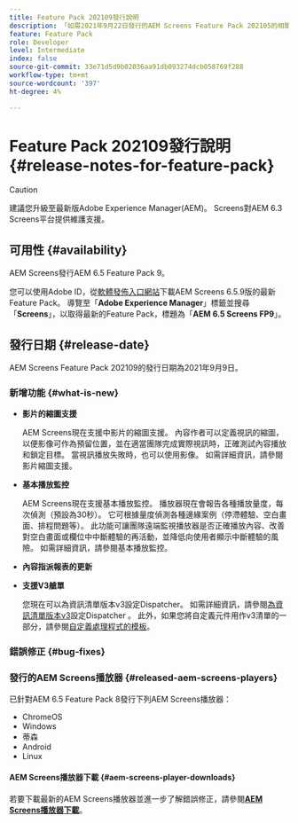 ```yaml
---
title: Feature Pack 202109發行說明
description: 「如需2021年9月22日發行的AEM Screens Feature Pack 202105的相關資訊，請詳閱本頁。」
feature: Feature Pack
role: Developer
level: Intermediate
index: false
source-git-commit: 33e71d5d9b02036aa91db093274dcb058769f288
workflow-type: tm+mt
source-wordcount: '397'
ht-degree: 4%

---
```


# Feature Pack 202109發行說明 {#release-notes-for-feature-pack}

>[!CAUTION]
>建議您升級至最新版Adobe Experience Manager(AEM)。 Screens對AEM 6.3 Screens平台提供維護支援。

## 可用性 {#availability}

AEM Screens發行AEM 6.5 Feature Pack 9。

您可以使用Adobe ID，從[軟體發佈入口網站](https://experience.adobe.com/#/downloads/content/software-distribution/en/aem.html)下載AEM Screens 6.5.9版的最新Feature Pack。 導覽至「**Adobe Experience Manager**」標籤並搜尋「**Screens**」，以取得最新的Feature Pack，標題為「**AEM 6.5 Screens FP9**」。

## 發行日期 {#release-date}

AEM Screens Feature Pack 202109的發行日期為2021年9月9日。

### 新增功能 {#what-is-new}

* **影片的縮圖支援**

   AEM Screens現在支援中影片的縮圖支援。 內容作者可以定義視訊的縮圖，以便影像可作為預留位置，並在適當團隊完成實際視訊時，正確測試內容播放和鎖定目標。 當視訊播放失敗時，也可以使用影像。
如需詳細資訊，請參閱影片縮圖支援。

* **基本播放監控**

   AEM Screens現在支援基本播放監控。 播放器現在會報告各種播放量度，每次偵測（預設為30秒）。 它可根據量度偵測各種邊緣案例（停滯體驗、空白畫面、排程問題等）。 此功能可讓團隊遠端監視播放器是否正確播放內容、改善對空白畫面或欄位中中斷體驗的再活動，並降低向使用者顯示中斷體驗的風險。
如需詳細資訊，請參閱基本播放監控。

* **內容指派報表的更新**

* **支援V3艙單**

   您現在可以為資訊清單版本v3設定Dispatcher。 如需詳細資訊，請參閱[為資訊清單版本v3](https://experienceleague.adobe.com/docs/experience-manager-screens/user-guide/administering/dispatcher-configurations-aem-screens.html?lang=en#configuring-dispatcherv3)設定Dispatcher 。
此外，如果您將自定義元件用作v3清單的一部分，請參閱[自定義處理程式的模板](https://experienceleague.adobe.com/docs/experience-manager-screens/user-guide/developing/developing-custom-component-tutorial-develop.html?lang=en#custom-handlers)。


### 錯誤修正 {#bug-fixes}



### 發行的AEM Screens播放器 {#released-aem-screens-players}

已針對AEM 6.5 Feature Pack 8發行下列AEM Screens播放器：

* ChromeOS
* Windows
* 蒂森
* Android
* Linux

#### AEM Screens播放器下載  {#aem-screens-player-downloads}

若要下載最新的AEM Screens播放器並進一步了解錯誤修正，請參閱&#x200B;**[AEM Screens播放器下載](https://download.macromedia.com/screens/index.html)**。
